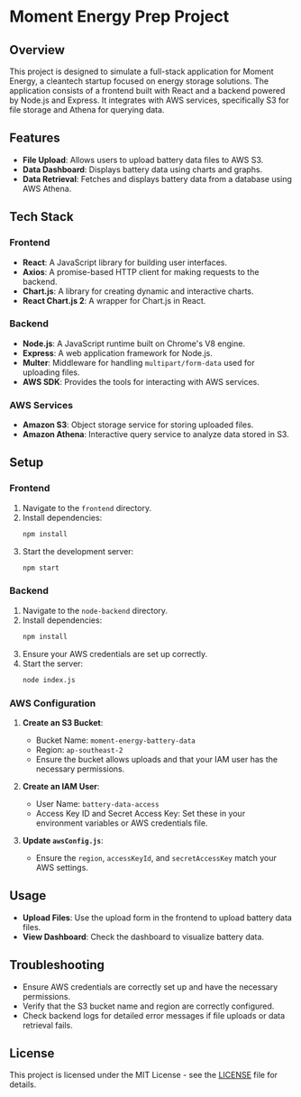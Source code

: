 # Moment Energy Prep Project

## Overview

This project is designed to simulate a full-stack application for Moment Energy, a cleantech startup focused on energy storage solutions. The application consists of a frontend built with React and a backend powered by Node.js and Express. It integrates with AWS services, specifically S3 for file storage and Athena for querying data.

## Features

- **File Upload**: Allows users to upload battery data files to AWS S3.
- **Data Dashboard**: Displays battery data using charts and graphs.
- **Data Retrieval**: Fetches and displays battery data from a database using AWS Athena.

## Tech Stack

### Frontend

- **React**: A JavaScript library for building user interfaces.
- **Axios**: A promise-based HTTP client for making requests to the backend.
- **Chart.js**: A library for creating dynamic and interactive charts.
- **React Chart.js 2**: A wrapper for Chart.js in React.

### Backend

- **Node.js**: A JavaScript runtime built on Chrome's V8 engine.
- **Express**: A web application framework for Node.js.
- **Multer**: Middleware for handling `multipart/form-data` used for uploading files.
- **AWS SDK**: Provides the tools for interacting with AWS services.

### AWS Services

- **Amazon S3**: Object storage service for storing uploaded files.
- **Amazon Athena**: Interactive query service to analyze data stored in S3.

## Setup

### Frontend

1. Navigate to the `frontend` directory.
2. Install dependencies:
   ```bash
   npm install
   ```
3. Start the development server:
   ```bash
   npm start
   ```

### Backend

1. Navigate to the `node-backend` directory.
2. Install dependencies:
   ```bash
   npm install
   ```
3. Ensure your AWS credentials are set up correctly.
4. Start the server:
   ```bash
   node index.js
   ```

### AWS Configuration

1. **Create an S3 Bucket**:
   - Bucket Name: `moment-energy-battery-data`
   - Region: `ap-southeast-2`
   - Ensure the bucket allows uploads and that your IAM user has the necessary permissions.

2. **Create an IAM User**:
   - User Name: `battery-data-access`
   - Access Key ID and Secret Access Key: Set these in your environment variables or AWS credentials file.

3. **Update `awsConfig.js`**:
   - Ensure the `region`, `accessKeyId`, and `secretAccessKey` match your AWS settings.

## Usage

- **Upload Files**: Use the upload form in the frontend to upload battery data files.
- **View Dashboard**: Check the dashboard to visualize battery data.

## Troubleshooting

- Ensure AWS credentials are correctly set up and have the necessary permissions.
- Verify that the S3 bucket name and region are correctly configured.
- Check backend logs for detailed error messages if file uploads or data retrieval fails.

## License

This project is licensed under the MIT License - see the [LICENSE](LICENSE) file for details.
